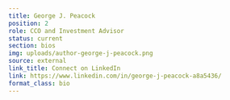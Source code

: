 ```yaml
---
title: George J. Peacock
position: 2
role: CCO and Investment Advisor
status: current
section: bios
img: uploads/author-george-j-peacock.png
source: external
link_title: Connect on LinkedIn
link: https://www.linkedin.com/in/george-j-peacock-a8a5436/
format_class: bio
---
```


